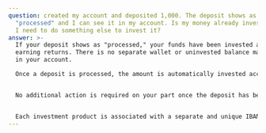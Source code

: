 ```yaml
---
question: created my account and deposited 1,000. The deposit shows as
  "processed" and I can see it in my account. Is my money already invested or do
  I need to do something else to invest it?
answer: >-
  If your deposit shows as "processed," your funds have been invested and are
  earning returns. There is no separate wallet or uninvested balance maintained
  in your account.

  Once a deposit is processed, the amount is automatically invested according to your selection at the time of deposit—either in Save+ or Mahaana Retirement. This selection is made during the deposit process and cannot be changed afterward. Your invested funds begin generating returns immediately upon processing.


  No additional action is required on your part once the deposit has been processed.


  Each investment product is associated with a separate and unique IBAN (International Bank Account Number). Deposits made to a specific IBAN will be allocated to the corresponding product only.
---
```


